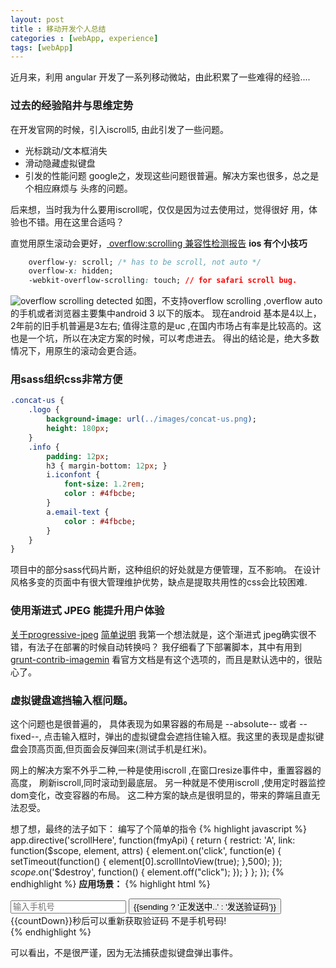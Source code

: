 ```yaml
---
layout: post
title : 移动开发个人总结
categories : [webApp, experience]
tags: [webApp]
---
```


近月来，利用 angular 开发了一系列移动微站，由此积累了一些难得的经验....

### 过去的经验陷井与思维定势

在开发官网的时候，引入iscroll5, 由此引发了一些问题。
* 光标跳动/文本框消失
* 滑动隐藏虚拟键盘
* 引发的性能问题
google之，发现这些问题很普遍。解决方案也很多，总之是个相应麻烦与
头疼的问题。

后来想，当时我为什么要用iscroll呢，仅仅是因为过去使用过，觉得很好
用，体验也不错。用在这里合适吗？


直觉用原生滚动会更好，[ overflow:scrolling 兼容性检测报告](http://www.quirksmode.org/css/css2/mobile.html)
**ios 有个小技巧**
```css
	overflow-y: scroll; /* has to be scroll, not auto */
	overflow-x: hidden;
	-webkit-overflow-scrolling: touch; // for safari scroll bug.
```
![overflow scrolling detected]({{site.url}}/images/mobile_overflow.png)
如图，不支持overflow scrolling ,overflow auto 的手机或者浏览器主要集中android 3 以下的版本。 现在android 基本是4以上，2年前的旧手机普遍是3左右;
值得注意的是uc ,在国内市场占有率是比较高的。这也是一个坑，所以在决定方案的时候，可以考虑进去。 
得出的结论是，绝大多数情况下，用原生的滚动会更合适。

### 用sass组织css非常方便
```sass
.concat-us {
	.logo {
		background-image: url(../images/concat-us.png);
		height: 180px;
	}
	.info {
		padding: 12px;
		h3 { margin-bottom: 12px; }
		i.iconfont {
			font-size: 1.2rem;
			color : #4fbcbe;
		}
		a.email-text {
			color : #4fbcbe;
		}
	}
}
```
项目中的部分sass代码片断，这种组织的好处就是方便管理，互不影响。
在设计风格多变的页面中有很大管理维护优势，缺点是提取共用性的css会比较困难.

### 使用渐进式 JPEG 能提升用户体验
[关于progressive-jpeg](http://www.webmonkey.com/2013/01/the-return-of-the-progressive-jpeg/)
[简单说明](http://www.biaodianfu.com/progressive-jpeg.html)
我第一个想法就是，这个渐进式 jpeg确实很不错，有法子在部署的时候自动转换吗？
我仔细看了下部署脚本，其中有用到[grunt-contrib-imagemin](https://github.com/gruntjs/grunt-contrib-imagemin#progressive-jpg)
看官方文档是有这个选项的，而且是默认选中的，很贴心了。

### 虚拟键盘遮挡输入框问题。
这个问题也是很普遍的， 具体表现为如果容器的布局是 --absolute-- 或者 --fixed--,
点击输入框时，弹出的虚拟键盘会遮挡住输入框。我这里的表现是虚拟键盘会顶高页面,但页面会反弹回来(测试手机是红米)。

网上的解决方案不外乎二种,一种是使用iscroll ,在窗口resize事件中，重置容器的高度，
刷新iscroll,同时滚动到最底层。
另一种就是不使用iscroll ,使用定时器监控dom变化，改变容器的布局。
这二种方案的缺点是很明显的，带来的弊端且直无法忍受。

想了想，最终的法子如下：
编写了个简单的指令
{% highlight javascript %}
app.directive('scrollHere', function(fmyApi) {
  return {
    restrict: 'A',
    link: function($scope, element, attrs) {
			element.on('click', function(e) {
				setTimeout(function() {
					element[0].scrollIntoView(true);
				},500);
			});
			$scope.$on('$destroy', function() {
				element.off("click");
			});
		}
	};
});
{% endhighlight %}
**应用场景：**
{% highlight html %}
<div class="input-container sbtn" scroll-here>
	<input type="text" name="mobile" class='form-control' ng-model='user.mobile' required placeholder='输入手机号' ng-pattern='/^1\d{10}$/'>
	  <button ng-click='getMobileCode()' ng-disabled="form4.mobile.$invalid || sending">
				{{sending ? '正发送中..' : '发送验证码'}}
		</button>
		<span class="tip" ng-show='sending && countDown != 0'>{{countDown}}秒后可以重新获取验证码</span>
		<span class="error" ng-show='form4.mobile.$error.pattern'>不是手机号码!</span>
		</div>
{% endhighlight %}

可以看出，不是很严谨，因为无法捕获虚拟键盘弹出事件。

